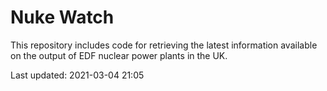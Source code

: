 # Nuke Watch

This repository includes code for retrieving the latest information available on the output of EDF nuclear power plants in the UK.

Last updated: 2021-03-04 21:05